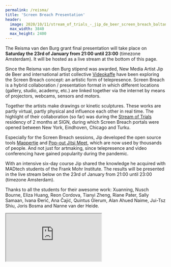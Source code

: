 ```yaml
---
permalink: /reisma/
title: 'Screen Breach Presentation'
header:
  image: 2020/10/11/stream_of_trials_-_jip_de_beer_screen_breach_baltan_test.jpg
  max_width: 3840
  max_height: 2400
---
```


The Reisma van den Burg grant final presentation will take place on **Saturday the 23rd of January from 21:00 until 23:00** (timezone Amsterdam). It will be hosted as a live stream at the bottom of this page.

Since the Reisma van den Burg stipend was awarded, New Media Artist Jip de Beer and international artist collective [Videokaffe](http://www.videokaffe.com) have been exploring the Screen Breach concept: an artistic form of telepresence. Screen Breach is a hybrid collaboration / presentation format in which different locations (gallery, studio, academy, etc.) are linked together via the internet by means of projectors, webcams, sensors and motors.

Together the artists make drawings or kinetic sculptures. These works are partly virtual, partly physical and influence each other in real time. The highlight of their collaboration (so far) was during the [Stream of Trials](../stream-of-trials/) residency of 2 months at SIGN, during which Screen Breach portals were opened between New York, Eindhoven, Chicago and Turku.

Especially for the Screen Breach sessions, Jip developed the open source tools [Mappertje](https://mappertje.debeer.it) and [Pop-out Jitsi Meet](https://jitsipop.tk/), which are now used by thousands of people. And not just for artmaking, since telepresence and video conferencing have gained popularity during the pandemic. 

With an intensive six-day course Jip shared the knowledge he acquired with MADtech students of the Frank Mohr Institute. The results will be presented in the live stream below on the 23rd of January from 21:00 until 23:00 (timezone Amsterdam).

Thanks to all the students for their awesome work: Xuanning, Nusch Bourne, Eliza Huang, Reon Cordova, Tianyi Zheng, Riane Pater, Sally Samaan, Ivana Đerić, Ana Čajić, Quintus Glerum, Alan Ahued Naime, Jui-Tsz Shiu, Joris Bosma and Nanne van der Heide.

<div class="responsive-video-container">
  <iframe
      src="https://player.twitch.tv/?video=885253773&parent=jip.debeer.it&autoplay=false"
      allowfullscreen="true">
  </iframe>
</div>